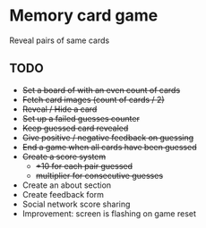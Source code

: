 # Memory card game

Reveal pairs of same cards

## TODO

- ~~Set a board of with an even count of cards~~
- ~~Fetch card images (count of cards / 2)~~
- ~~Reveal / Hide a card~~
- ~~Set up a failed guesses counter~~
- ~~Keep guessed card revealed~~
- ~~Give positive / negative feedback on guessing~~
- ~~End a game when all cards have been guessed~~
- ~~Create a score system~~
  - ~~+10 for each pair guessed~~
  - ~~multiplier for consecutive guesses~~
- Create an about section
- Create feedback form
- Social network score sharing
- Improvement: screen is flashing on game reset
